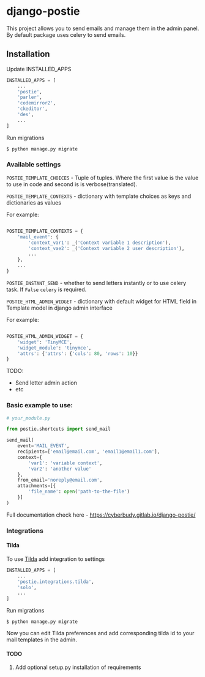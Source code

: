 # django-postie

This project allows you to send emails and manage them in the admin panel.
By default package uses celery to send emails.

## Installation

Update INSTALLED_APPS

```python
INSTALLED_APPS = [
    ...
    'postie',
    'parler',
    'codemirror2',
    'ckeditor',
    'des',
    ...
]
```

Run migrations

```
$ python manage.py migrate
```


### Available settings

`POSTIE_TEMPLATE_CHOICES` - Tuple of tuples. Where the first value is the
value to use in code and second is is verbose(translated).

`POSTIE_TEMPLATE_CONTEXTS` - dictionary with template choices as keys and
dictionaries as values

For example:
```python

POSTIE_TEMPLATE_CONTEXTS = {
    'mail_event': {
        'context_var1': _('Context variable 1 description'),
        'context_vae2': _('Context variable 2 user description'),
        ...
    },
    ...
}
```

`POSTIE_INSTANT_SEND` - whether to send letters instantly or to use celery
task. If `False` `celery` is required.

`POSTIE_HTML_ADMIN_WIDGET` - dictionary with default widget for HTML field
in Template model in django admin interface

For example:
```python

POSTIE_HTML_ADMIN_WIDGET = {
    'widget': 'TinyMCE',
    'widget_module': 'tinymce',
    'attrs': {'attrs': {'cols': 80, 'rows': 10}}
}
```

TODO:

* Send letter admin action
* etc

### Basic example to use:


```python
# your_module.py

from postie.shortcuts import send_mail

send_mail(
    event='MAIL_EVENT',
    recipients=['email@email.com', 'email1@email1.com'],
    context={
        'var1': 'variable context',
        'var2': 'another value'
    },
    from_email='noreply@email.com',
    attachments=[{
        'file_name': open('path-to-the-file')
    }]
)
```

Full documentation check here - https://cyberbudy.gitlab.io/django-postie/

### Integrations

#### Tilda

To use [Tilda](https://tilda.cc/) add integration to settings

```python
INSTALLED_APPS = [
    ...
    'postie.integrations.tilda',
    'solo',
    ...
]
```

Run migrations

```
$ python manage.py migrate
```

Now you can edit Tilda preferences and add corresponding tilda id to your mail templates in the admin.


#### TODO

1. Add optional setup.py installation of requirements
